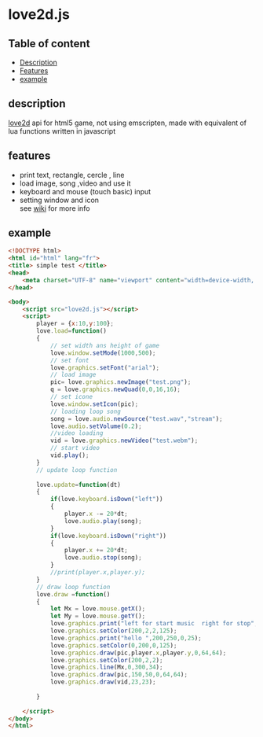 # love2d.js

## Table of content
- [Description](#description)
- [Features](#features)
- [example](#example)

## description
[love2d](https://love2d.org) api for html5 game, not using emscripten, made with equivalent of lua functions written in javascript

## features
- print text, rectangle, cercle , line
- load image, song ,video and use it
- keyboard and mouse (touch basic) input
- setting window and icon 
 <br>see [wiki](https://github.com/oblerion/love2d.js/wiki) for more info
 
## example
```html
<!DOCTYPE html>
<html id="html" lang="fr">
<title> simple test </title>
<head>
	<meta charset="UTF-8" name="viewport" content="width=device-width, initial-scale=1.0"/>	
</head>

<body>
	<script src="love2d.js"></script>
	<script>
		player = {x:10,y:100};	
		love.load=function()
		{
			// set width ans height of game
			love.window.setMode(1000,500);
			// set font 
			love.graphics.setFont("arial");
			// load image
			pic= love.graphics.newImage("test.png");
			q = love.graphics.newQuad(0,0,16,16);
			// set icone
			love.window.setIcon(pic);
			// loading loop song
			song = love.audio.newSource("test.wav","stream");
			love.audio.setVolume(0.2);
			//video loading
			vid = love.graphics.newVideo("test.webm");
			// start video
			vid.play();
		}
		// update loop function
		
		love.update=function(dt)
		{
			if(love.keyboard.isDown("left")) 
			{
				player.x -= 20*dt;
				love.audio.play(song);
			}
			if(love.keyboard.isDown("right")) 
			{
				player.x += 20*dt;
				love.audio.stop(song);
			}
			//print(player.x,player.y);
		}
		// draw loop function
		love.draw =function()
		{
			let Mx = love.mouse.getX();	
			let My = love.mouse.getY();
			love.graphics.print("left for start music  right for stop",12,34,"blue",25);
			love.graphics.setColor(200,2,2,125);
			love.graphics.print("hello ",200,250,0,25);
			love.graphics.setColor(0,200,0,125);
			love.graphics.draw(pic,player.x,player.y,0,64,64);
			love.graphics.setColor(200,2,2);
			love.graphics.line(Mx,0,300,34);
			love.graphics.draw(pic,150,50,0,64,64);
			love.graphics.draw(vid,23,23);
		
		}
		
	</script>
</body>
</html>
